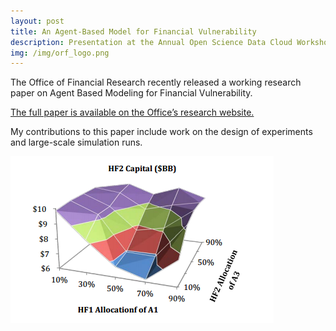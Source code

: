 ```yaml
---
layout: post
title: An Agent-Based Model for Financial Vulnerability
description: Presentation at the Annual Open Science Data Cloud Workshop in Edinburgh, UK.
img: /img/orf_logo.png
---
```


The Office of Financial Research recently released a working research paper on Agent Based Modeling for Financial Vulnerability.

[The full paper is available on the Office’s research website.](http://www.treasury.gov/initiatives/ofr/research/Documents/OFRwp2014-05_BookstaberPaddrikTivnan_Agent-basedModelforFinancialVulnerability_revised.pdf)

My contributions to this paper include work on the design of experiments and large-scale simulation runs.

<img src="/img/ofrworkingpapergraphic.png">


<br/><br/><br/>

